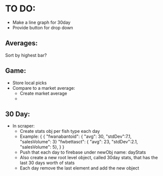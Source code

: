 # TO DO:
* Make a line graph for 30day
* Provide button for drop down


## Averages:
Sort by highest bar?


## Game:
* Store local picks
* Compare to a market average:
	* Create market average
	*

## 30 Day:
* In scraper:
	* Create stats obj per fish type each day
	* Example:
	{
		{
			"fwanabantoid": { "avg": 30, "stdDev":7.1, "salesVolume": 3}
			"fwbettasct": { "avg": 23, "stdDev":2.1, "salesVolume": 5},
		}
	}
	* Push that each day to firebase under newObj name: dayStats
	* Also create a new root level object, called 30day stats, that has the last 30 days worth of stats
	* Each day remove the last element and add the new object
